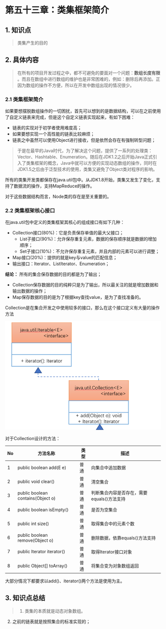 # 第五十三章：类集框架简介

## 1. 知识点
> 类集产生的目的

## 2. 具体内容
> 在所有的项目开发过程之中，都不可避免的要面对一个问题：**数组长度有限** 。而且在数组中进行数组的维护也是非常困难的，例如：删除后再添加。正因为数组的操作不方便，所以在开发中数组出现的情况很少。

### 2.1 类集框架简介
如果要想摆脱数组操作的一切困扰，首先可以想到的是数据结构，可以在之前使用了自定义链表来完成，但是这个自定义链表实现起来，有如下困难：
* 链表的实现对于初学者使用难度高；
* 如果要想实现一个高性能的链表比较麻烦；
* 链表之中虽然可以使用Object进行接收，但是依然会存在有强制转型问题；

> 于是在最早的Java时代，为了解决这个问题，提供了一系列的处理类：Vector、Hashtable、Enumeration。随后在JDK1.2之后开始Java正式引入了类集框架的概念，Java中就可以方便的实现动态数组的操作，同时在JDK1.5之后由于泛型技术的使用，类集又避免了Object类对程序的影响。

所有的类集开发类都保存在java.util包中。从JDK1.8开始，类集又发生了变化，支持了数据流的操作，支持MapReduce的操作。

对于这些数据结构而言，Node类的存在是至关重要的。

### 2.2 类集框架核心接口
在java.util包中定义的类集框架其核心的组成接口有如下几种：
* Collection接口(80%)：它是负责保存单值的最大父接口；
  * List子接口(90%)：允许保存重复元素，数据的保存顺序就是数据的增加顺序；
  * Set子接口(10%)：不允许保存重复元素，并且内部的元素可以进行调整；
* Map接口(20%)：提供的就是key与value的匹配信息；
* 输出接口：Iterator、ListIterator、Enumeration；

**结论：** 所有的集合保存数据的目的都是为了输出；
* Collection保存数据的目的纯粹只是为了输出，所以最关注的就是增加数据和输出数据的操作；
* Map保存数据的目的是为了根据key查找value，是为了查找准备的。

Collection是在集合开发之中使用较多的接口，那么在这个接口定义有大量的操作方法

![](assets/2019-03-14-类集框架简介-a1088bc7.png)

对于Collection设计的方法：

| No  | 方法名称                          | 类型 | 描述                                       |
| --- | --------------------------------- | ---- | ------------------------------------------ |
| 1   | public boolean add(E e)           | 普通 | 向集合中追加数据                           |
| 2   | public void clear()               | 普通 | 清空集合                                   |
| 3   | public boolean contains(Object o) | 普通 | 判断集合内容是否存在，需要equals()方法支持 |
| 4   | public boolean isEmpty()          | 普通 | 是否为空集合                               |
| 5   | public int size()                 | 普通 | 取得集合中的元素个数                       |
| 6   | public boolean remove(Object o)   | 普通 | 删除数据，依靠equals()方法支持             |
| 7   | public Iterator<E> iterator()     | 普通 | 取得Iterator接口对象                       |
| 8   | public Object[] toArray()         | 普通 | 将集合变为对象数组返回                     |

大部分情况下都要求以add()、iterator()两个方法是使用为主。

## 3. 知识点总结
> 1. 类集的本质就是动态对象数组。
2. 之前的链表就是按照集合的标准实现的；
